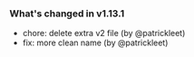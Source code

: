 ### What's changed in v1.13.1

* chore: delete extra v2 file (by @patrickleet)
* fix: more clean name (by @patrickleet)

